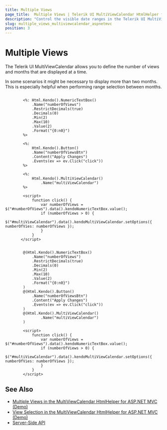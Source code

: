 ```yaml
---
title: Multiple Views
page_title:  Multiple Views | Telerik UI MultiViewCalendar HtmlHelper for ASP.NET MVC
description: "Control the visible date ranges in the Telerik UI MultiViewCalendar and manage the number of its horizontally rendered views."
slug: multiple_views_multiviewcalendar_aspnetmvc
position: 3
---
```


# Multiple Views

The Telerik UI MultiViewCalendar allows you to define the number of views and months that are displayed at a time.

In some scenarios it might be necessary to display more than two months. This is especially helpful when performing range selection between months.

```ASPX

        <%: Html.Kendo().NumericTextBox()
            .Name("numberOfViews")
            .RestrictDecimals(true)
            .Decimals(0)
            .Min(2)
            .Max(10)
            .Value(2)
            .Format("{0:n0}")
        %>

        <%:
            Html.Kendo().Button()
            .Name("numberOfViewsBtn")
            .Content("Apply Changes")
            .Events(ev => ev.Click("click"))
        %>

        <%:
            Html.Kendo().MultiViewCalendar()
                .Name("multiViewCalendar")
        %>

        <script>
            function click() {
                var numberOfViews = $("#numberOfViews").data().kendoNumericTextBox.value();
                if (numberOfViews > 0) {
                    $("#multiViewCalendar").data().kendoMultiViewCalendar.setOptions({ numberOfVies: numberOfViews });
                }
            }
       </script>
```
```Razor

        @(Html.Kendo().NumericTextBox()
            .Name("numberOfViews")
            .RestrictDecimals(true)
            .Decimals(0)
            .Min(2)
            .Max(10)
            .Value(2)
            .Format("{0:n0}")
        )
        @(Html.Kendo().Button()
            .Name("numberOfViewsBtn")
            .Content("Apply Changes")
            .Events(ev => ev.Click("click"))
        )
        @(Html.Kendo().MultiViewCalendar()
                .Name("multiViewCalendar")
        )

        <script>
            function click() {
                var numberOfViews = $("#numberOfViews").data().kendoNumericTextBox.value();
                if (numberOfViews > 0) {
                    $("#multiViewCalendar").data().kendoMultiViewCalendar.setOptions({ numberOfVies: numberOfViews });
                }
            }
        </script>

```

## See Also

* [Multiple Views in the MultiViewCalendar HtmlHelper for ASP.NET MVC (Demo)](https://demos.telerik.com/aspnet-mvc/multiviewcalendar/multiple-views)
* [View Selection in the MultiViewCalendar HtmlHelper for ASP.NET MVC (Demo)](https://demos.telerik.com/aspnet-mvc/multiviewcalendar/view-selection)
* [Server-Side API](/api/multiviewcalendar)
